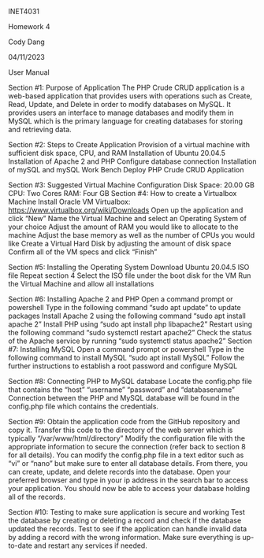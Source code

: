 INET4031

Homework 4

Cody Dang

04/11/2023

User Manual

Section #1: Purpose of Application
The PHP Crude CRUD application is a web-based application that provides users with operations such as Create, Read, Update, and Delete in order to modify databases on MySQL. It provides users an interface to manage databases and modify them in MySQL which is the primary language for creating databases for storing and retrieving data.

Section #2: Steps to Create Application
Provision of a virtual machine with sufficient disk space, CPU, and RAM
Installation of Ubuntu 20.04.5
Installation of Apache 2 and PHP
Configure database connection
Installation of mySQL and mySQL Work Bench
Deploy PHP Crude CRUD Application

Section #3: Suggested Virtual Machine Configuration
Disk Space: 20.00 GB
CPU: Two Cores
RAM: Four GB
Section #4: How to create a Virtualbox Machine
Install Oracle VM Virtualbox: https://www.virtualbox.org/wiki/Downloads
Open up the application and click “New”
Name the Virtual Machine and select an Operating System of your choice
Adjust the amount of RAM you would like to allocate to the machine
Adjust the base memory as well as the number of CPUs you would like
Create a Virtual Hard Disk by adjusting the amount of disk space
Confirm all of the VM specs and click “Finish”

Section #5: Installing the Operating System
Download Ubuntu 20.04.5 ISO file
Repeat section 4 
Select the ISO file under the boot disk for the VM
Run the Virtual Machine and allow all installations

Section #6: Installing Apache 2 and PHP
Open a command prompt or powershell
Type in the following command “sudo apt update” to update packages
Install Apache 2 using the following command “sudo apt install apache 2”
Install PHP using “sudo apt install php libapache2”
Restart using the following command “sudo systemctl restart apache2”
Check the status of the Apache service by running “sudo systemctl status apache2”
Section #7: Installing MySQL
Open a command prompt or powershell
Type in the following command to install MySQL “sudo apt install MySQL”
Follow the further instructions to establish a root password and configure MySQL

Section #8: Connecting PHP to MySQL database
Locate the config.php file that contains the “host” “username” “password” and “databasename”
Connection between the PHP and MySQL database will be found in the config.php file which contains the credentials.

Section #9:
Obtain the application code from the GitHub repository and copy it.
Transfer this code to the directory of the web server which is typically “/var/www/html/directory”
Modify the configuration file with the appropriate information to secure the connection (refer back to section 8 for all details).
You can modify the config.php file in a text editor such as “vi” or “nano” but make sure to enter all database details.
From there, you can create, update, and delete records into the database.
Open your preferred browser and type in your ip address in the search bar to access your application.
You should now be able to access your database holding all of the records.


Section #10: Testing to make sure application is secure and working
Test the database by creating or deleting a record and check if the database updated the records.
Test to see if the application can handle invalid data by adding a record with the wrong information.
Make sure everything is up-to-date and restart any services if needed.
